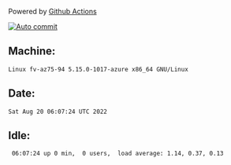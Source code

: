 Powered by [Github Actions](https://github.com/features/actions)

[![Auto commit](https://github.com/hiage/workstation/workflows/Auto%20commit/badge.svg)](https://github.com/hiage/workstation/actions?query=workflow%3A%22Auto+commit%22)

## Machine:
```
Linux fv-az75-94 5.15.0-1017-azure x86_64 GNU/Linux
```
## Date:
```
Sat Aug 20 06:07:24 UTC 2022
```
## Idle:
```
 06:07:24 up 0 min,  0 users,  load average: 1.14, 0.37, 0.13
```

